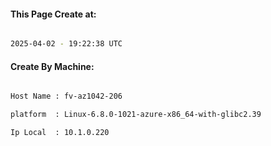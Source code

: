 
   
#### This Page Create at:

```bash

2025-04-02 - 19:22:38 UTC

```

#### Create By Machine:

```bash

Host Name : fv-az1042-206

platform  : Linux-6.8.0-1021-azure-x86_64-with-glibc2.39

Ip Local  : 10.1.0.220

```

